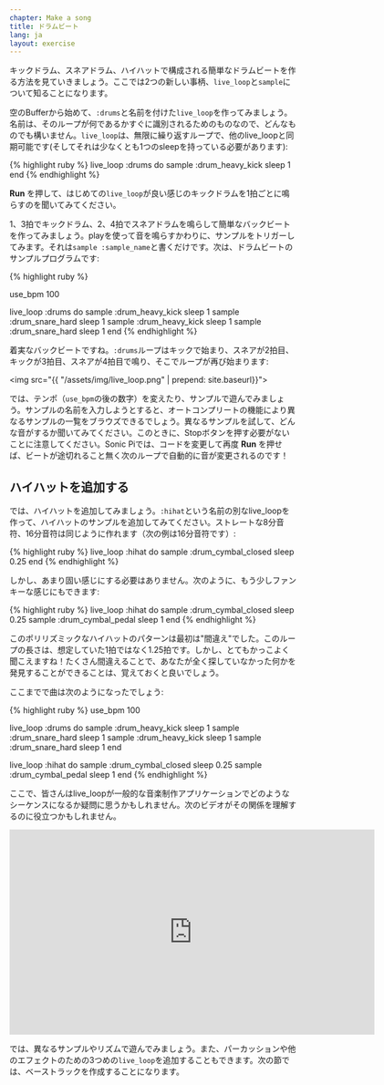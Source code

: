 ```yaml
---
chapter: Make a song
title: ドラムビート
lang: ja
layout: exercise
---
```


キックドラム、スネアドラム、ハイハットで構成される簡単なドラムビートを作る方法を見ていきましょう。ここでは2つの新しい事柄、`live_loop`と`sample`について知ることになります。

空のBufferから始めて、`:drums`と名前を付けた`live_loop`を作ってみましょう。名前は、そのループが何であるかすぐに識別されるためのものなので、どんなものでも構いません。`live_loop`は、無限に繰り返すループで、他のlive_loopと同期可能です(そしてそれは少なくとも1つのsleepを持っている必要があります):

{% highlight ruby %}
live_loop :drums do
  sample :drum_heavy_kick
  sleep 1
end
{% endhighlight %}

**Run** を押して、はじめての`live_loop`が良い感じのキックドラムを1拍ごとに鳴らすのを聞いてみてください。

1、3拍でキックドラム、2、4拍でスネアドラムを鳴らして簡単なバックビートを作ってみましょう。playを使って音を鳴らすかわりに、サンプルをトリガーしてみます。それは`sample :sample_name`と書くだけです。次は、ドラムビートのサンプルプログラムです:

{% highlight ruby %}

use_bpm 100

live_loop :drums do
  sample :drum_heavy_kick
  sleep 1
  sample :drum_snare_hard
  sleep 1
  sample :drum_heavy_kick
  sleep 1
  sample :drum_snare_hard
  sleep 1
end
{% endhighlight %}

着実なバックビートですね。`:drums`ループはキックで始まり、スネアが2拍目、キックが3拍目、スネアが4拍目で鳴り、そこでループが再び始まります:

<img src="{{ "/assets/img/live_loop.png" | prepend: site.baseurl}}">

では、テンポ（`use_bpm`の後の数字）を変えたり、サンプルで遊んでみましょう。サンプルの名前を入力しようとすると、オートコンプリートの機能により異なるサンプルの一覧をブラウズできるでしょう。異なるサンプルを試して、どんな音がするか聞いてみてください。このときに、Stopボタンを押す必要がないことに注意してください。Sonic Piでは、コードを変更して再度 **Run** を押せば、ビートが途切れること無く次のループで自動的に音が変更されるのです！

## ハイハットを追加する

では、ハイハットを追加してみましょう。`:hihat`という名前の別なlive_loopを作って、ハイハットのサンプルを追加してみてください。ストレートな8分音符、16分音符は同じように作れます（次の例は16分音符です）:

{% highlight ruby %}
live_loop :hihat do
  sample :drum_cymbal_closed
  sleep 0.25
end
{% endhighlight %}

しかし、あまり固い感じにする必要はありません。次のように、もう少しファンキーな感じにもできます:

{% highlight ruby %}
live_loop :hihat do
  sample :drum_cymbal_closed
  sleep 0.25
  sample :drum_cymbal_pedal
  sleep 1
end
{% endhighlight %}

このポリリズミックなハイハットのパターンは最初は"間違え"でした。このループの長さは、想定していた1拍ではなく1.25拍です。しかし、とてもかっこよく聞こえますね！たくさん間違えることで、あなたが全く探していなかった何かを発見することができることは、覚えておくと良いでしょう。

ここまでで曲は次のようになったでしょう:

{% highlight ruby %}
use_bpm 100

live_loop :drums do
  sample :drum_heavy_kick
  sleep 1
  sample :drum_snare_hard
  sleep 1
  sample :drum_heavy_kick
  sleep 1
  sample :drum_snare_hard
  sleep 1
end

live_loop :hihat do
  sample :drum_cymbal_closed
  sleep 0.25
  sample :drum_cymbal_pedal
  sleep 1
end
{% endhighlight %}

ここで、皆さんはlive_loopが一般的な音楽制作アプリケーションでどのようなシーケンスになるか疑問に思うかもしれません。次のビデオがその関係を理解するのに役立つかもしれません。

<iframe width="640" height="360" src="https://www.youtube.com/embed/iFMNOb33_KM?rel=0&amp;controls=0&amp;showinfo=0" frameborder="0" allowfullscreen></iframe>

では、異なるサンプルやリズムで遊んでみましょう。また、パーカッションや他のエフェクトのための3つめの`live_loop`を追加することもできます。次の節では、ベーストラックを作成することになります。
